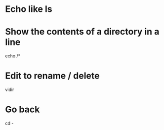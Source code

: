 # Echo like ls
# Show the contents of a directory in a line
echo /*

# Edit to rename / delete
vidir

# Go back
cd -

